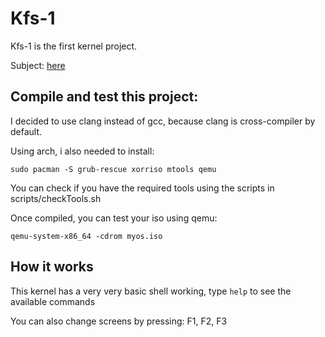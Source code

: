 # Kfs-1 

Kfs-1 is the first kernel project.

Subject: [here](en.subject.pdf)

## Compile and test this project:

I decided to use clang instead of gcc, because clang is cross-compiler by default.

Using arch, i also needed to install:

```
sudo pacman -S grub-rescue xorriso mtools qemu
```

You can check if you have the required tools using the scripts in scripts/checkTools.sh

Once compiled, you can test your iso using qemu:

```
qemu-system-x86_64 -cdrom myos.iso
```

## How it works

This kernel has a very very basic shell working, type ```help``` to see the available commands

You can also change screens by pressing: F1, F2, F3

